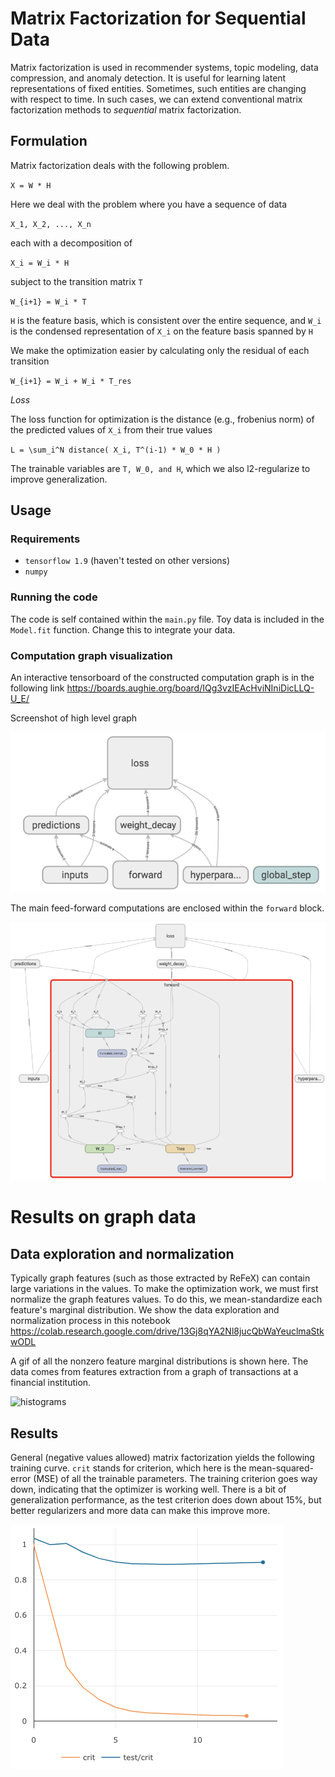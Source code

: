 # Matrix Factorization for Sequential Data

Matrix factorization is used in recommender systems, topic modeling, data compression, and anomaly detection. It is useful for learning latent representations of fixed entities. Sometimes, such entities are changing with respect to time. In such cases, we can extend conventional matrix factorization methods to _sequential_ matrix factorization.

## Formulation
Matrix factorization deals with the following problem.

`X = W * H`

Here we deal with the problem where you have a sequence of data

`X_1, X_2, ..., X_n`

each with a decomposition of

`X_i = W_i * H`

subject to the transition matrix `T`

`W_{i+1} = W_i * T`

`H` is the feature basis, which is consistent over the entire sequence, and `W_i` is the condensed representation of `X_i` on the feature basis spanned by `H`

We make the optimization easier by calculating only the residual of each transition

`W_{i+1} = W_i + W_i * T_res`

_Loss_

The loss function for optimization is the distance (e.g., frobenius norm) of the predicted values of `X_i` from their true values

`L = \sum_i^N distance( X_i, T^(i-1) * W_0 * H )`

The trainable variables are `T, W_0, and H`, which we also l2-regularize to improve generalization.

## Usage

### Requirements
- `tensorflow 1.9` (haven't tested on other versions)
- `numpy`

### Running the code

The code is self contained within the `main.py` file. Toy data is included in the `Model.fit` function. Change this to integrate your data.

### Computation graph visualization
An interactive tensorboard of the constructed computation graph is in the following link
https://boards.aughie.org/board/IQg3vzIEAcHviNIniDicLLQ-U_E/

Screenshot of high level graph

![tensorboard high level](doc/tensorboard.png)

The main feed-forward computations are enclosed within the `forward` block.

![tensorboard zoom in](doc/tensorboardzoom.png)

# Results on graph data 

## Data exploration and normalization

Typically graph features (such as those extracted by ReFeX) can contain large variations in the values. To make the optimization work, we must first normalize the graph features values. To do this, we mean-standardize each feature's marginal distribution. We show the data exploration and normalization process in this notebook https://colab.research.google.com/drive/13Gj8qYA2Nl8jucQbWaYeuclmaStkwODL

A gif of all the nonzero feature marginal distributions is shown here. The data comes from features extraction from a graph of transactions at a financial institution.

![histograms](doc/histograms.gif)


## Results

General (negative values allowed) matrix factorization yields the following training curve. `crit` stands for criterion, which here is the mean-squared-error (MSE) of all the trainable parameters. The training criterion goes way down, indicating that the optimizer is working well. There is a bit of generalization performance, as the test criterion does down about 15%, but better regularizers and more data can make this improve more.

![general matrix factorization training curve](doc/traincurve.png)
